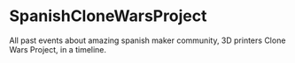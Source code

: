 # SpanishCloneWarsProject
All past events about amazing spanish maker community, 3D printers Clone Wars Project, in a timeline.
